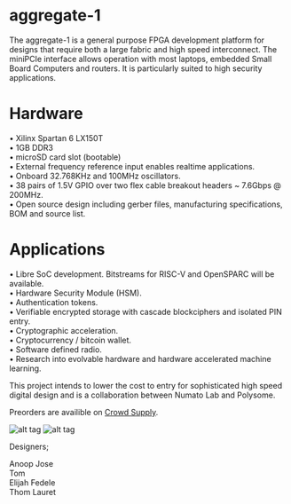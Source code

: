 # aggregate-1

The aggregate-1 is a general purpose FPGA development platform for designs that require both a large fabric and high speed interconnect. The miniPCIe interface allows operation with most laptops, embedded Small Board Computers and routers. It is particularly suited to high security applications.

Hardware
========

• Xilinx Spartan 6 LX150T<br />
• 1GB DDR3<br />
• microSD card slot (bootable)<br />
• External frequency reference input enables realtime applications.<br />
• Onboard 32.768KHz and 100MHz oscillators.<br />
• 38 pairs of 1.5V GPIO over two flex cable breakout headers ~ 7.6Gbps @ 200MHz.<br />
• Open source design including gerber files, manufacturing specifications, BOM and source list.<br />

Applications
============

• Libre SoC development. Bitstreams for RISC-V and OpenSPARC will be available.<br />
• Hardware Security Module (HSM).<br />
• Authentication tokens.<br />
• Verifiable encrypted storage with cascade blockciphers and isolated PIN entry.<br />
• Cryptographic acceleration.<br />
• Cryptocurrency / bitcoin wallet.<br />
• Software defined radio.<br />
• Research into evolvable hardware and hardware accelerated machine learning.<br />

This project intends to lower the cost to entry for sophisticated high speed digital design and is a collaboration between Numato Lab and Polysome. 

Preorders are availible on [Crowd Supply](https://www.crowdsupply.com/polysome/aggregate-1).

![alt tag](https://s3-us-west-2.amazonaws.com/polysome.io/img/AG-1_1.jpg)
![alt tag](https://s3-us-west-2.amazonaws.com/polysome.io/img/AG-1_2.jpg)

Designers;

Anoop Jose<br />
Tom<br />
Elijah Fedele<br />
Thom Lauret<br />
